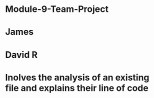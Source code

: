 # Module-9-Team-Project 
# James 
# David R 
# Inolves the analysis of an existing file and explains their line of code
